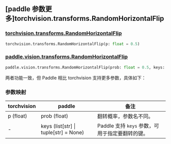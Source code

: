 ## [paddle 参数更多]torchvision.transforms.RandomHorizontalFlip

### [torchvision.transforms.RandomHorizontalFlip](https://pytorch.org/vision/main/generated/torchvision.transforms.RandomHorizontalFlip.html?highlight=randomhorizontalflip#torchvision.transforms.RandomHorizontalFlip)

```python
torchvision.transforms.RandomHorizontalFlip(p: float = 0.5)
```

### [paddle.vision.transforms.RandomHorizontalFlip](https://www.paddlepaddle.org.cn/documentation/docs/zh/develop/api/paddle/vision/transforms/RandomHorizontalFlip_cn.html)

```python
paddle.vision.transforms.RandomHorizontalFlip(prob: float = 0.5, keys: list[str] | tuple[str] = None)
```

两者功能一致，但 Paddle 相比 torchvision 支持更多参数，具体如下：

### 参数映射

| torchvision | paddle | 备注                                                         |
| ------------------------------------------- | -------------------------------------------- | ------------------------------------------------------------ |
| p (float)                                   | prob (float)                                 | 翻转概率，参数名不同。                                       |
| -                                           | keys (list[str] \| tuple[str] = None)        | Paddle 支持 `keys` 参数，可用于指定要翻转的键。             |
